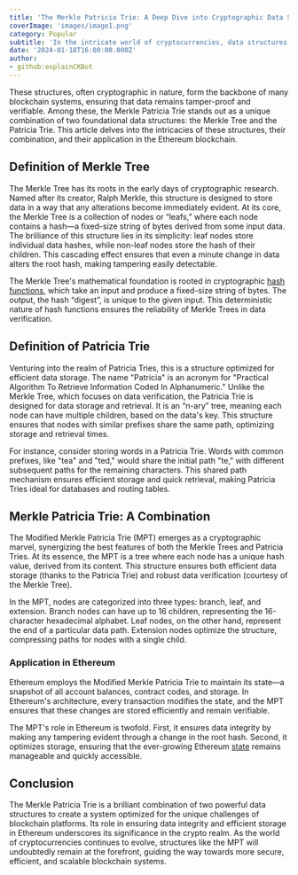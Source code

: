 ```yaml
---
title: 'The Merkle Patricia Trie: A Deep Dive into Cryptographic Data Structures'
coverImage: 'images/image1.png'
category: Popular
subtitle: 'In the intricate world of cryptocurrencies, data structures play a pivotal role in ensuring data integrity and efficient verification.'
date: '2024-01-18T16:00:00.000Z'
author: 
- github:explainCKBot
---
```



These structures, often cryptographic in nature, form the backbone of many blockchain systems, ensuring that data remains tamper-proof and verifiable. Among these, the Merkle Patricia Trie stands out as a unique combination of two foundational data structures: the Merkle Tree and the Patricia Trie. This article delves into the intricacies of these structures, their combination, and their application in the Ethereum blockchain.


## Definition of Merkle Tree

The Merkle Tree has its roots in the early days of cryptographic research. Named after its creator, Ralph Merkle, this structure is designed to store data in a way that any alterations become immediately evident. At its core, the Merkle Tree is a collection of nodes or “leafs,” where each node contains a hash—a fixed-size string of bytes derived from some input data. The brilliance of this structure lies in its simplicity: leaf nodes store individual data hashes, while non-leaf nodes store the hash of their children. This cascading effect ensures that even a minute change in data alters the root hash, making tampering easily detectable.

The Merkle Tree's mathematical foundation is rooted in cryptographic [hash functions](https://www.nervos.org/knowledge-base/what_is_a_hash_function), which take an input and produce a fixed-size string of bytes. The output, the hash “digest”, is unique to the given input. This deterministic nature of hash functions ensures the reliability of Merkle Trees in data verification.


## Definition of Patricia Trie

Venturing into the realm of Patricia Tries, this is a structure optimized for efficient data storage. The name "Patricia" is an acronym for "Practical Algorithm To Retrieve Information Coded In Alphanumeric." Unlike the Merkle Tree, which focuses on data verification, the Patricia Trie is designed for data storage and retrieval. It is an “n-ary” tree, meaning each node can have multiple children, based on the data's key. This structure ensures that nodes with similar prefixes share the same path, optimizing storage and retrieval times.

For instance, consider storing words in a Patricia Trie. Words with common prefixes, like "tea" and "ted," would share the initial path "te," with different subsequent paths for the remaining characters. This shared path mechanism ensures efficient storage and quick retrieval, making Patricia Tries ideal for databases and routing tables.


## Merkle Patricia Trie: A Combination

The Modified Merkle Patricia Trie (MPT) emerges as a cryptographic marvel, synergizing the best features of both the Merkle Trees and Patricia Tries. At its essence, the MPT is a tree where each node has a unique hash value, derived from its content. This structure ensures both efficient data storage (thanks to the Patricia Trie) and robust data verification (courtesy of the Merkle Tree).

In the MPT, nodes are categorized into three types: branch, leaf, and extension. Branch nodes can have up to 16 children, representing the 16-character hexadecimal alphabet. Leaf nodes, on the other hand, represent the end of a particular data path. Extension nodes optimize the structure, compressing paths for nodes with a single child.


### Application in Ethereum

Ethereum employs the Modified Merkle Patricia Trie to maintain its state—a snapshot of all account balances, contract codes, and storage. In Ethereum's architecture, every transaction modifies the state, and the MPT ensures that these changes are stored efficiently and remain verifiable.

The MPT's role in Ethereum is twofold. First, it ensures data integrity by making any tampering evident through a change in the root hash. Second, it optimizes storage, ensuring that the ever-growing Ethereum [state](https://www.nervos.org/knowledge-base/state_and_state_change_(explainCKBot)) remains manageable and quickly accessible.


## Conclusion

The Merkle Patricia Trie is a brilliant combination of two powerful data structures to create a system optimized for the unique challenges of blockchain platforms. Its role in ensuring data integrity and efficient storage in Ethereum underscores its significance in the crypto realm. As the world of cryptocurrencies continues to evolve, structures like the MPT will undoubtedly remain at the forefront, guiding the way towards more secure, efficient, and scalable blockchain systems.